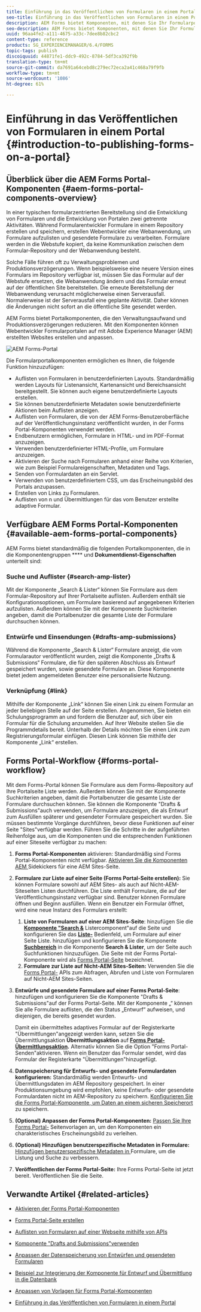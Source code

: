 ```yaml
---
title: Einführung in das Veröffentlichen von Formularen in einem Portal
seo-title: Einführung in das Veröffentlichen von Formularen in einem Portal
description: AEM Forms bietet Komponenten, mit denen Sie Ihr Formularportal erstellen können. In diesem Artikel werden die verfügbaren Forms Portal-Komponenten vorgestellt.
seo-description: AEM Forms bietet Komponenten, mit denen Sie Ihr Formularportal erstellen können. In diesem Artikel werden die verfügbaren Forms Portal-Komponenten vorgestellt.
uuid: 96aa4fe2-a111-4675-a33c-7dee8b82cbc2
content-type: reference
products: SG_EXPERIENCEMANAGER/6.4/FORMS
topic-tags: publish
discoiquuid: 44871fe1-ddc9-492c-8784-5df3ca392f9b
translation-type: tm+mt
source-git-commit: da7691a64cebd8c279ec72eca2a41c468a79f9fb
workflow-type: tm+mt
source-wordcount: '1086'
ht-degree: 61%

---
```



# Einführung in das Veröffentlichen von Formularen in einem Portal {#introduction-to-publishing-forms-on-a-portal}

## Überblick über die AEM Forms Portal-Komponenten {#aem-forms-portal-components-overview}

In einer typischen formularzentrierten Bereitstellung sind die Entwicklung von Formularen und die Entwicklung von Portalen zwei getrennte Aktivitäten. Während Formularentwickler Formulare in einem Repository erstellen und speichern, erstellen Webentwickler eine Webanwendung, um Formulare aufzulisten und gesendete Formulare zu verarbeiten. Formulare werden in die Webstufe kopiert, da keine Kommunikation zwischen dem Formular-Repository und der Webanwendung besteht.

Solche Fälle führen oft zu Verwaltungsproblemen und Produktionsverzögerungen. Wenn beispielsweise eine neuere Version eines Formulars im Repository verfügbar ist, müssen Sie das Formular auf der Webstufe ersetzen, die Webanwendung ändern und das Formular erneut auf der öffentlichen Site bereitstellen. Die erneute Bereitstellung der Webanwendung verursacht möglicherweise einen Serverausfall. Normalerweise ist der Serverausfall eine geplante Aktivität. Daher können die Änderungen nicht sofort an die öffentliche Site gesendet werden.

AEM Forms bietet Portalkomponenten, die den Verwaltungsaufwand und Produktionsverzögerungen reduzieren. Mit den Komponenten können Webentwickler Formularportalen auf mit Adobe Experience Manager (AEM) erstellten Websites erstellen und anpassen. 

![AEM Forms-Portal](assets/aem-forms-portal.png)

Die Formularportalkomponenten ermöglichen es Ihnen, die folgende Funktion hinzuzufügen:

* Auflisten von Formularen in benutzerdefinierten Layouts. Standardmäßig werden Layouts für Listenansicht, Kartenansicht und Bereichsansicht bereitgestellt. Sie können auch eigene benutzerdefinierte Layouts erstellen.
* Sie können benutzerdefinierte Metadaten sowie benutzerdefinierte Aktionen beim Auflisten anzeigen.
* Auflisten von Formularen, die von der AEM Forms-Benutzeroberfläche auf der Veröffentlichungsinstanz veröffentlicht wurden, in der Forms Portal-Komponenten verwendet werden.
* Endbenutzern ermöglichen, Formulare in HTML- und im PDF-Format anzuzeigen.
* Verwenden benutzerdefinierter HTML-Profile, um Formulare anzuzeigen.
* Aktivieren der Suche nach Formularen anhand einer Reihe von Kriterien, wie zum Beispiel Formulareigenschaften, Metadaten und Tags.
* Senden von Formulardaten an ein Servlet.
* Verwenden von benutzerdefiniertem CSS, um das Erscheinungsbild des Portals anzupassen.
* Erstellen von Links zu Formularen.
* Auflisten von n und Übermittlungen für das vom Benutzer erstellte adaptive Formular.

## Verfügbare AEM Forms Portal-Komponenten  {#available-aem-forms-portal-components}

AEM Forms bietet standardmäßig die folgenden Portalkomponenten, die in die Komponentengruppen **** und **Dokumentdienst-Eigenschaften** unterteilt sind:

### Suche und Auflister {#search-amp-lister}

Mit der Komponente „Search &amp; Lister“ können Sie Formulare aus dem Formular-Repository auf Ihrer Portalseite auflisten. Außerdem enthält sie Konfigurationsoptionen, um Formulare basierend auf angegebenen Kriterien aufzulisten. Außerdem können Sie mit der Komponente Suchkriterien angeben, damit die Portalbenutzer die gesamte Liste der Formulare durchsuchen können.

### Entwürfe und Einsendungen {#drafts-amp-submissions}

Während die Komponente „Search &amp; Lister“ Formulare anzeigt, die vom Formularautor veröffentlicht wurden, zeigt die Komponente „Drafts &amp; Submissions“ Formulare, die für den späteren Abschluss als Entwurf gespeichert wurden, sowie gesendete Formulare an. Diese Komponente bietet jedem angemeldeten Benutzer eine personalisierte Nutzung.

### Verknüpfung {#link}

Mithilfe der Komponente „Link“ können Sie einen Link zu einem Formular an jeder beliebigen Stelle auf der Seite erstellen. Angenommen, Sie bieten ein Schulungsprogramm an und fordern die Benutzer auf, sich über ein Formular für die Schulung anzumelden. Auf Ihrer Website stellen Sie die Programmdetails bereit. Unterhalb der Details möchten Sie einen Link zum Registrierungsformular einfügen. Diesen Link können Sie mithilfe der Komponente „Link“ erstellen.

## Forms Portal-Workflow {#forms-portal-workflow}

Mit dem Forms-Portal können Sie Formulare aus dem Forms-Repository auf Ihre Portalseite Liste werden. Außerdem können Sie mit der Komponente Suchkriterien angeben, damit die Portalbenutzer die gesamte Liste der Formulare durchsuchen können. Sie können die Komponente &quot;Drafts &amp; Submissions&quot;auch verwenden, um Formulare anzuzeigen, die als Entwurf zum Ausfüllen späterer und gesendeter Formulare gespeichert wurden. Sie müssen bestimmte Vorgänge durchführen, bevor diese Funktionen auf einer Seite &quot;Sites&quot;verfügbar werden. Führen Sie die Schritte in der aufgeführten Reihenfolge aus, um die Komponenten und die entsprechenden Funktionen auf einer Siteseite verfügbar zu machen:

1. **Forms Portal-Komponenten** aktivieren: Standardmäßig sind Forms Portal-Komponenten nicht verfügbar. [Aktivieren Sie die Komponenten AEM ](/help/forms/using/enabling-forms-portal-components.md) Sidekickers für eine AEM Sites-Seite.
1. **Formulare zur Liste auf einer Seite (Forms Portal-Seite erstellen):** Sie können Formulare sowohl auf AEM Sites- als auch auf Nicht-AEM-Siteseiten Listen durchführen. Die Liste enthält Formulare, die auf der Veröffentlichungsinstanz verfügbar sind. Benutzer können Formulare öffnen und Beginn ausfüllen. Wenn ein Benutzer ein Formular öffnet, wird eine neue Instanz des Formulars erstellt:

   1. **Liste von Formularen auf einer AEM Sites-Seite**: hinzufügen Sie die  **[Komponente &quot;Search &amp;](/help/forms/using/creating-form-portal-page.md)** Listercomponent&quot;auf die Seite und konfigurieren Sie das  **[Liste-](/help/forms/using/creating-form-portal-page.md#p-list-pane-p)** Bedienfeld, um Formulare auf einer Seite Liste. hinzufügen und konfigurieren Sie die Komponente **[Suchbereich](/help/forms/using/creating-form-portal-page.md#search-pane)** in die Komponente **Search &amp; Lister**, um der Seite auch Suchfunktionen hinzuzufügen. Die Seite mit der Forms Portal-Komponente wird als [Forms Portal-Seite](/help/forms/using/creating-form-portal-page.md) bezeichnet.
   1. **Formulare zur Liste auf Nicht-AEM Sites-Seiten:** Verwenden Sie die  [Forms Portal-](/help/forms/using/listing-forms-webpage-using-apis.md) APIs zum Abfragen, Abrufen und Liste von Formularen auf Nicht-AEM Sites-Seiten.

1. **Entwürfe und gesendete Formulare auf einer Forms Portal-Seite**: hinzufügen und konfigurieren Sie die Komponente &quot;Drafts &amp; Submissions&quot;auf der Forms Portal-Seite. Mit der Komponente „“ können Sie alle Formulare auflisten, die den Status „Entwurf“ aufweisen, und diejenigen, die bereits gesendet wurden.

   Damit ein übermitteltes adaptives Formular auf der Registerkarte &quot;Übermittlungen&quot;angezeigt werden kann, setzen Sie die Übermittlungsaktion **Übermittlungsaktion** auf **[Forms Portal-Übermittlungsaktion](https://helpx.adobe.com/in/experience-manager/6-4/forms/using/configuring-submit-actions.html).** Alternativ können Sie die Option &quot;Forms Portal-Senden&quot;aktivieren. Wenn ein Benutzer das Formular sendet, wird das Formular der Registerkarte &quot;Übermittlungen&quot;hinzugefügt.

1. **Datenspeicherung für Entwurfs- und gesendete Formulardaten konfigurieren:** Standardmäßig werden Entwurfs- und Übermittlungsdaten im AEM Repository gespeichert. In einer Produktionsumgebung wird empfohlen, keine Entwurfs- oder gesendete Formulardaten nicht im AEM-Repository zu speichern. [Konfigurieren Sie die Forms Portal-Komponente, um Daten an einem sicheren Speicherort](/help/forms/using/draft-submission-component.md#customizing-the-storage) zu speichern.
1. **(Optional) Anpassen der Forms Portal-Komponenten:**  [Passen Sie Ihre Forms Portal-](/help/forms/using/customizing-templates-forms-portal-components.md) Seitenvorlagen an, um den Komponenten ein charakteristisches Erscheinungsbild zu verleihen.
1. **(Optional) Hinzufügen benutzerspezifische Metadaten in Formulare:** [Hinzufügen benutzerspezifische Metadaten in ](/help/forms/using/customizing-templates-forms-portal-components.md) Formulare, um die Listung und Suche zu verbessern.
1. **Veröffentlichen der Forms Portal-Seite:** Ihre Forms Portal-Seite ist jetzt bereit. Veröffentlichen Sie die Seite.

## Verwandte Artikel {#related-articles}

* [Aktivieren der Forms Portal-Komponenten](/help/forms/using/enabling-forms-portal-components.md)
* [Forms Portal-Seite erstellen](/help/forms/using/creating-form-portal-page.md)
* [Auflisten von Formularen auf einer Webseite mithilfe von APIs](/help/forms/using/listing-forms-webpage-using-apis.md)
* [Komponente &quot;Drafts and Submissions&quot;verwenden](/help/forms/using/draft-submission-component.md)
* [Anpassen der Datenspeicherung von Entwürfen und gesendeten Formularen](/help/forms/using/draft-submission-component.md#customizing-the-storage)
* [Beispiel zur Integrierung der Komponente für Entwurf und Übermittlung in die Datenbank](https://helpx.adobe.com/in/experience-manager/6-4/forms/using/integrate-draft-submission-database.html)

* [Anpassen von Vorlagen für Forms Portal-Komponenten](/help/forms/using/customizing-templates-forms-portal-components.md)
* [Einführung in das Veröffentlichen von Formularen in einem Portal](/help/forms/using/introduction-publishing-forms.md)

